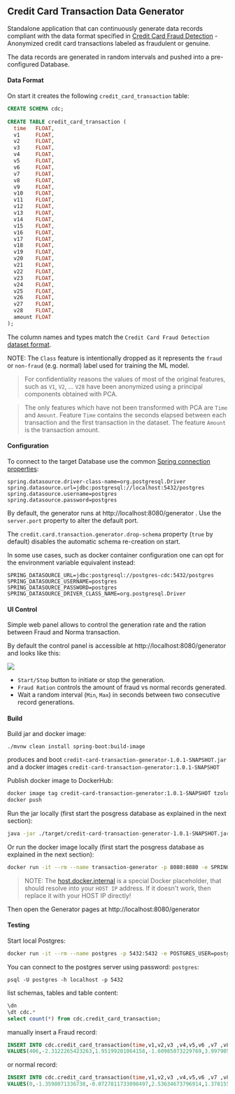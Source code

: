 ## Credit Card Transaction Data Generator

Standalone application that can continuously generate data records compliant with the data format specified in [Credit Card Fraud Detection](https://www.kaggle.com/mlg-ulb/creditcardfraud) - Anonymized credit card transactions labeled as fraudulent or genuine.

The data records are generated in random intervals and pushed into a pre-configured Database.  

#### Data Format
On start it creates the following `credit_card_transaction` table: 

```sql
CREATE SCHEMA cdc;
  
CREATE TABLE credit_card_transaction (
  time   FLOAT,
  v1     FLOAT,
  v2     FLOAT,
  v3     FLOAT,
  v4     FLOAT,
  v5     FLOAT,
  v6     FLOAT,
  v7     FLOAT,
  v8     FLOAT,
  v9     FLOAT,
  v10    FLOAT,
  v11    FLOAT,
  v12    FLOAT,
  v13    FLOAT,
  v14    FLOAT,
  v15    FLOAT,
  v16    FLOAT,
  v17    FLOAT,
  v18    FLOAT,
  v19    FLOAT,
  v20    FLOAT,
  v21    FLOAT,
  v22    FLOAT,
  v23    FLOAT,
  v24    FLOAT,
  v25    FLOAT,
  v26    FLOAT,
  v27    FLOAT,
  v28    FLOAT,
  amount FLOAT
);
```

The column names and types match the `Credit Card Fraud Detection` [dataset format](https://www.kaggle.com/mlg-ulb/creditcardfraud).

NOTE: The `Class` feature is intentionally dropped as it represents the `fraud` or `non-fraud` (e.g. normal) label used for training the ML model.

> For confidentiality reasons the values of most of the original features, such as `V1`, `V2`, ... `V28` have been anonymized using a principal components obtained with PCA. 

> The only features which have not been transformed with PCA are `Time` and `Amount`. 
> Feature `Time` contains the seconds elapsed between each transaction and the first transaction in the dataset. 
> The feature `Amount` is the transaction amount. 


#### Configuration

To connect to the target Database use the common [Spring connection properties](https://docs.spring.io/spring-boot/docs/current/reference/html/boot-features-sql.html#boot-features-connect-to-production-database): 

```properties
spring.datasource.driver-class-name=org.postgresql.Driver
spring.datasource.url=jdbc:postgresql://localhost:5432/postgres
spring.datasource.username=postgres
spring.datasource.password=postgres
```

By default, the generator runs at http://localhost:8080/generator . 
Use the `server.port` property to alter the default port.

The `credit.card.transaction.generator.drop-schema` property (`true` by default) disables the automatic schema re-creation on start.

In some use cases, such as docker container configuration one can opt for the environment variable equivalent instead:
```properties
SPRING_DATASOURCE_URL=jdbc:postgresql://postgres-cdc:5432/postgres
SPRING_DATASOURCE_USERNAME=postgres
SPRING_DATASOURCE_PASSWORD=postgres
SPRING_DATASOURCE_DRIVER_CLASS_NAME=org.postgresql.Driver
``` 

#### UI Control 
Simple web panel allows to control the generation rate and the ration between Fraud and Norma transaction.

By default the control panel is accessible at http://localhost:8080/generator and looks like this:
 
![](./src/main/resources/static/creadit-card-transaction-generator-ui.png)

* `Start/Stop` button to initiate or stop the generation. 
* `Fraud Ration` controls the amount of fraud vs normal records generated.
* Wait a random interval (`Min`, `Max`) in seconds between two consecutive record generations.

#### Build

Build jar and docker image:
```
./mvnw clean install spring-boot:build-image
```
produces and boot `credit-card-transaction-generator-1.0.1-SNAPSHOT.jar` and a docker images `credit-card-transaction-generator:1.0.1-SNAPSHOT`

Publish docker image to DockerHub:
```bash
docker image tag credit-card-transaction-generator:1.0.1-SNAPSHOT tzolov/credit-card-transaction-generator:1.0.1-SNAPSHOT
docker push
```

Run the jar locally (first start the posgress database as explained in the next section):

```bash
java -jar ./target/credit-card-transaction-generator-1.0.1-SNAPSHOT.jar --spring.datasource.driver-class-name=org.postgresql.Driver --spring.datasource.url=jdbc:postgresql://localhost:5432/postgres --spring.datasource.username=postgres --spring.datasource.password=postgres
```

Or run the docker image locally (first start the posgress database as explained in the next section):

```bash
docker run -it --rm --name transaction-generator -p 8080:8080 -e SPRING_DATASOURCE_DRIVER_CLASS_NAME=org.postgresql.Driver -e SPRING_DATASOURCE_URL=jdbc:postgresql://host.docker.internal:5432/postgres -e SPRING_DATASOURCE_USERNAME=postgres -e SPRING_DATASOURCE_PASSWORD=postgres tzolov/credit-card-transaction-generator:1.0.1-SNAPSHOT
```

> NOTE: The [host.docker.internal](https://docs.docker.com/docker-for-mac/networking/#use-cases-and-workarounds) is a special Docker placeholder, that should resolve into your `HOST IP` address. If it doesn't work, then replace it with your HOST IP directly!

Then open the Generator pages at http://localhost:8080/generator

#### Testing

Start local Postgres:
```bash
docker run -it --rm --name postgres -p 5432:5432 -e POSTGRES_USER=postgres -e POSTGRES_PASSWORD=postgres debezium/example-postgres:1.3
```

You can connect to the postgres server using password: `postgres`:
```
psql -U postgres -h localhost -p 5432
```

list schemas, tables and table content:
```sql
\dn
\dt cdc.*
select count(*) from cdc.credit_card_transaction;
```

manually insert a Fraud record:
```sql
INSERT INTO cdc.credit_card_transaction(time,v1,v2,v3 ,v4,v5,v6 ,v7 ,v8 ,v9 ,v10,v11,v12,v13,v14,v15,v16,v17,v18,v19,v20,v21,v22,v23,v24,v25,v26,v27,v28,amount) 
VALUES(406,-2.3122265423263,1.95199201064158,-1.60985073229769,3.9979055875468,-0.522187864667764,-1.42654531920595,-2.53738730624579,1.39165724829804,-2.77008927719433,-2.77227214465915,3.20203320709635,-2.89990738849473,-0.595221881324605,-4.28925378244217,0.389724120274487,-1.14074717980657,-2.83005567450437,-0.0168224681808257,0.416955705037907,0.126910559061474,0.517232370861764,-0.0350493686052974,-0.465211076182388,0.320198198514526,0.0445191674731724,0.177839798284401,0.261145002567677,-0.143275874698919,0);
```
or normal record: 
```sql
INSERT INTO cdc.credit_card_transaction(time,v1,v2,v3 ,v4,v5,v6 ,v7 ,v8 ,v9 ,v10,v11,v12,v13,v14,v15,v16,v17,v18,v19,v20,v21,v22,v23,v24,v25,v26,v27,v28,amount)
VALUES(0,-1.3598071336738,-0.0727811733098497,2.53634673796914,1.37815522427443,-0.338320769942518,0.462387777762292,0.239598554061257,0.0986979012610507,0.363786969611213,0.0907941719789316,-0.551599533260813,-0.617800855762348,-0.991389847235408,-0.311169353699879,1.46817697209427,-0.470400525259478,0.207971241929242,0.0257905801985591,0.403992960255733,0.251412098239705,-0.018306777944153,0.277837575558899,-0.110473910188767,0.0669280749146731,0.128539358273528,-0.189114843888824,0.133558376740387,-0.0210530534538215,149.62);
```

